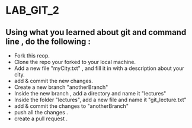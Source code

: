 # LAB_GIT_2

## Using what you learned about git and command line , do the following :

- Fork this reop.
- Clone the repo your forked to your local machine.
- Add a new file "myCity.txt" , and fill it in with a description about your city.
- add & commit the new changes.
- Create a new branch "anotherBranch"
- Inside the new branch , add a directory and name it "lectures"
- Inside the folder "lectures", add a new file and name it "git_lecture.txt"
- add & commit the changes to "anotherBranch"
- push all the changes .
- create a pull request . 
